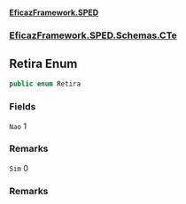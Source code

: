 #### [EficazFramework.SPED](EficazFrameworkSPED.md 'EficazFramework SPED')
### [EficazFramework.SPED.Schemas.CTe](EficazFramework.SPED.Schemas.CTe.md 'EficazFramework.SPED.Schemas.CTe')

## Retira Enum

```csharp
public enum Retira
```
### Fields

<a name='EficazFramework.SPED.Schemas.CTe.Retira.Nao'></a>

`Nao` 1

### Remarks

<a name='EficazFramework.SPED.Schemas.CTe.Retira.Sim'></a>

`Sim` 0

### Remarks